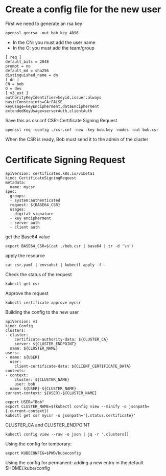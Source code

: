 # Create a config file for the new user

First we need to generate an rsa key
```
openssl genrsa -out bob.key 4096
```

* In the CN: you must add the user name
* In the O: you must add the team/group

```
[ req ]
default_bits = 2048
prompt = no
default_md = sha256
distinguished_name = dn
[ dn ]
CN = bob
O = dev
[ v3_ext ]
authorityKeyIdentifier=keyid,issuer:always
basicConstraints=CA:FALSE
keyUsage=keyEncipherment,dataEncipherment
extendedKeyUsage=serverAuth,clientAuth
```
Save this as csr.cnf 
CSR=Certificate Signing Request

```
openssl req -config ./csr.cnf -new -key bob.key -nodes -out bob.csr
```

When the CSR is ready, Bob must send it to the admin of the cluster

# Certificate Signing Request

```
apiVersion: certificates.k8s.io/v1beta1
kind: CertificateSigningRequest
metadata:
  name: mycsr
spec:
  groups:
  - system:authenticated
  request: ${BASE64_CSR}
  usages:
  - digital signature
  - key encipherment
  - server auth
  - client auth
```

get the Base64 value
```
export BASE64_CSR=$(cat ./bob.csr | base64 | tr -d '\n')
```

apply the resource
```
cat csr.yaml | envsubst | kubectl apply -f -
```

Check the status of the request
```
kubectl get csr
```

Approve the request
```
kubectl certificate approve mycsr
```

Building the config to the new user

```
apiVersion: v1
kind: Config
clusters:
- cluster:
    certificate-authority-data: ${CLUSTER_CA}
    server: ${CLUSTER_ENDPOINT}
  name: ${CLUSTER_NAME}
users:
- name: ${USER}
  user:
    client-certificate-data: ${CLIENT_CERTIFICATE_DATA}
contexts:
- context:
    cluster: ${CLUSTER_NAME}
    user: bob
  name: ${USER}-${CLUSTER_NAME}
current-context: ${USER}-${CLUSTER_NAME}
```
```
export USER="Bob"
export CLUSTER_NAME=$(kubectl config view --minify -o jsonpath={.current-context})
kubectl get csr mycsr -o jsonpath='{.status.certificate}'
```
CLUSTER_CA and CLUSTER_ENDPOINT
```
kubectl config view --raw -o json | jq -r '.clusters[] 
```
Using the config for temporary:
```
export KUBECONFIG=$PWD/kubeconfig
```
Using the config for permanent:
adding a new entry in the default $HOME/.kube/config